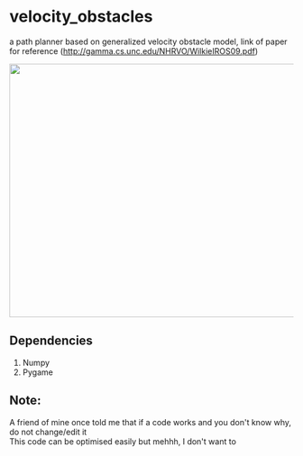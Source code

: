 # velocity_obstacles
a path planner based on generalized velocity obstacle model, 
link of paper for reference (http://gamma.cs.unc.edu/NHRVO/WilkieIROS09.pdf)

<img src="https://github.com/saksham18kukreja/velocity_obsacles/blob/main/path_planner.gif" width="600" height="450" />

## Dependencies
1. Numpy
2. Pygame




## Note:
A friend of mine once told me that if a code works and you don't know why, do not change/edit it
<br/> This code can be optimised easily but mehhh, I don't want to
